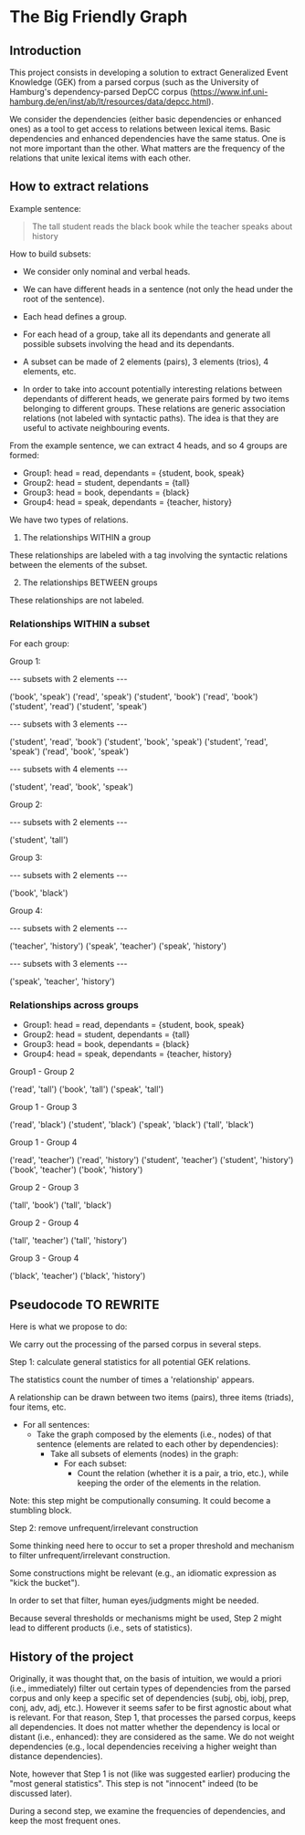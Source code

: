  # The Big Friendly Graph

## Introduction

This project consists in developing a solution to extract Generalized Event Knowledge (GEK) from a parsed corpus (such as the University of Hamburg's dependency-parsed DepCC corpus (https://www.inf.uni-hamburg.de/en/inst/ab/lt/resources/data/depcc.html).

We consider the dependencies (either basic dependencies or enhanced ones) as a tool to get access to relations between lexical items. Basic dependencies and enhanced dependencies have the same status. One is not more important than the other. What matters are the frequency of the relations that unite lexical items with each other.


## How to extract relations

Example sentence:

> The tall student reads the black book while the teacher speaks about history

How to build subsets:

* We consider only nominal and verbal heads.

* We can have different heads in a sentence (not only the head under the root of the sentence).

* Each head defines a group.

* For each head of a group, take all its dependants and generate all possible subsets involving the head and its dependants.

* A subset can be made of 2 elements (pairs), 3 elements (trios), 4 elements, etc. 

* In order to take into account potentially interesting relations between dependants of different heads, we generate pairs formed by two items belonging to different groups. These relations are generic association relations (not labeled with syntactic paths). The idea is that they are useful to activate neighbouring events.

From the example sentence, we can extract 4 heads, and so 4 groups are formed:

* Group1: head = read, dependants = {student, book, speak}
* Group2: head = student, dependants = {tall}
* Group3: head = book, dependants = {black}
* Group4: head = speak, dependants = {teacher, history}


We have two types of relations.

1) The relationships WITHIN a group 


These relationships are labeled with a tag involving the syntactic relations between the elements of the subset.



2) The relationships BETWEEN groups

These relationships are not labeled.



### Relationships WITHIN a subset


For each group:


Group 1:

--- subsets with 2 elements ---

('book', 'speak')
('read', 'speak')
('student', 'book')
('read', 'book')
('student', 'read')
('student', 'speak')

--- subsets with 3 elements ---

('student', 'read', 'book')
('student', 'book', 'speak')
('student', 'read', 'speak')
('read', 'book', 'speak')


--- subsets with 4 elements ---

('student', 'read', 'book', 'speak')



Group 2:

--- subsets with 2 elements ---

('student', 'tall')



Group 3:

--- subsets with 2 elements ---

('book', 'black')



Group 4:

--- subsets with 2 elements ---

('teacher', 'history')
('speak', 'teacher')
('speak', 'history')

--- subsets with 3 elements ---

('speak', 'teacher', 'history')



### Relationships across groups

* Group1: head = read, dependants = {student, book, speak}
* Group2: head = student, dependants = {tall}
* Group3: head = book, dependants = {black}
* Group4: head = speak, dependants = {teacher, history}

Group1 - Group 2

('read', 'tall')
('book', 'tall')
('speak', 'tall')



Group 1 - Group 3

('read', 'black')
('student', 'black')
('speak', 'black')
('tall', 'black')



Group 1 - Group 4

('read', 'teacher')
('read', 'history')
('student', 'teacher')
('student', 'history')
('book', 'teacher')
('book', 'history')



Group 2 - Group 3

('tall', 'book')
('tall', 'black')



Group 2 - Group 4

('tall', 'teacher')
('tall', 'history')


Group 3 - Group 4

('black', 'teacher')
('black', 'history')




## Pseudocode  TO REWRITE

Here is what we propose to do:

We carry out the processing of the parsed corpus in several steps.

Step 1: calculate general statistics for all potential GEK relations.

The statistics count the number of times a 'relationship' appears.

A relationship can be drawn between two items (pairs), three items (triads), four items, etc.

* For all sentences:
    * Take the graph composed by the elements (i.e., nodes) of that sentence (elements are related to each other by dependencies):
	    * Take all subsets of elements (nodes) in the graph:
		    * For each subset:
		    	* Count the relation (whether it is a pair, a trio, etc.), while keeping the order of the elements in the relation.     


Note: this step might be computionally consuming. It could become a stumbling block.



Step 2: remove unfrequent/irrelevant construction

Some thinking need here to occur to set a proper threshold and mechanism to filter unfrequent/irrelevant construction.

Some constructions might be relevant (e.g., an idiomatic expression as "kick the bucket").

In order to set that filter, human eyes/judgments might be needed.

Because several thresholds or mechanisms might be used, Step 2 might lead to different products (i.e., sets of statistics).





## History of the project

Originally, it was thought that, on the basis of intuition, we would a priori (i.e., immediately) filter out certain types of dependencies from the parsed corpus and only keep a specific set of dependencies (subj, obj, iobj, prep, conj, adv, adj, etc.). However it seems safer to be first agnostic about what is relevant. For that reason, Step 1, that processes the parsed corpus, keeps all dependencies. It does not matter whether the dependency is local or distant (i.e., enhanced): they are considered as the same. We do not weight dependencies (e.g., local dependencies receiving a higher weight than distance dependencies).

Note, however that Step 1 is not (like was suggested earlier) producing the "most general statistics". This step is not "innocent" indeed (to be discussed later).

During a second step, we examine the frequencies of dependencies, and keep the most frequent ones.



